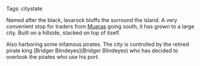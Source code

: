 Tags: citystate

Named after the black, lavarock bluffs the surround the island. A very convenient stop for traders from [Mueras](Mueras) going south, it has grown to a large city. Built on a hillside, stacked on top of itself. 

Also harboring some infamous pirates. The city is controlled by the retired pirate king [Bridger Blindeyes](Bridger Blindeyes) who has decided to overlook the pirates who use his port. 

